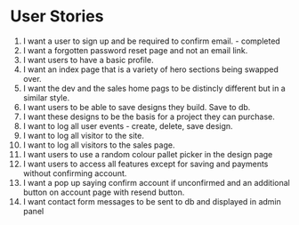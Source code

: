 # User Stories

1. I want a user to sign up and be required to confirm email. - completed
2. I want a forgotten password reset page and not an email link.
3. I want users to have a basic profile.
4. I want an index page that is a variety of hero sections being swapped over.
5. I want the dev and the sales home pags to be distincly different but in a similar style.
6. I want users to be able to save designs they build. Save to db.
7. I want these designs to be the basis for a project they can purchase.
8. I want to log all user events - create, delete, save design.
9. I want to log all visitor to the site.
10. I want to log all visitors to the sales page.
11. I want users to use a random colour pallet picker in the design page
12. I want users to access all features except for saving and payments without confirming account.
13. I want a pop up saying confirm account if unconfirmed and an additional button on account page with resend button.
14. I want contact form messages to be sent to db and displayed in admin panel